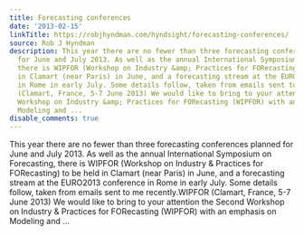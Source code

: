 ```yaml
---
title: Forecasting conferences
date: '2013-02-15'
linkTitle: https://robjhyndman.com/hyndsight/forecasting-conferences/
source: Rob J Hyndman
description: This year there are no fewer than three forecasting conferences planned
  for June and July 2013. As well as the annual International Symposium on Forecasting,
  there is WIPFOR (Workshop on Industry &amp; Practices for FORecasting) to be held
  in Clamart (near Paris) in June, and a forecasting stream at the EURO2013 conference
  in Rome in early July. Some details follow, taken from emails sent to me recently.WIPFOR
  (Clamart, France, 5-7 June 2013) We would like to bring to your attention the Second
  Workshop on Industry &amp; Practices for FORecasting (WIPFOR) with an emphasis on
  Modeling and ...
disable_comments: true
---
```

This year there are no fewer than three forecasting conferences planned for June and July 2013. As well as the annual International Symposium on Forecasting, there is WIPFOR (Workshop on Industry &amp; Practices for FORecasting) to be held in Clamart (near Paris) in June, and a forecasting stream at the EURO2013 conference in Rome in early July. Some details follow, taken from emails sent to me recently.WIPFOR (Clamart, France, 5-7 June 2013) We would like to bring to your attention the Second Workshop on Industry &amp; Practices for FORecasting (WIPFOR) with an emphasis on Modeling and ...